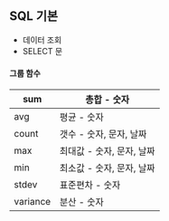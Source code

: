 ## SQL 기본

* 데이터 조회
* SELECT 문





#### 그룹 함수

| sum      | 총합 - 숫자               |
| -------- | ------------------------- |
| avg      | 평균 - 숫자               |
| count    | 갯수 - 숫자, 문자, 날짜   |
| max      | 최대값 - 숫자, 문자, 날짜 |
| min      | 최소값 - 숫자, 문자, 날짜 |
| stdev    | 표준편차 - 숫자           |
| variance | 분산 - 숫자               |

